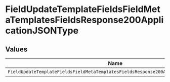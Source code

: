 # FieldUpdateTemplateFieldsFieldMetaTemplatesFieldsResponse200ApplicationJSONType


## Values

| Name                                                                                  | Value                                                                                 |
| ------------------------------------------------------------------------------------- | ------------------------------------------------------------------------------------- |
| `FieldUpdateTemplateFieldsFieldMetaTemplatesFieldsResponse200ApplicationJSONTypeText` | text                                                                                  |